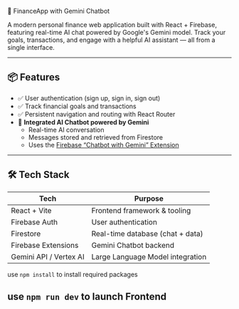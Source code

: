 💸 FinanceApp with Gemini Chatbot

A modern personal finance web application built with React + Firebase, featuring real-time AI chat powered by Google's Gemini model. Track your goals, transactions, and engage with a helpful AI assistant — all from a single interface.

---

## 📦 Features

- ✅ User authentication (sign up, sign in, sign out)
- ✅ Track financial goals and transactions
- ✅ Persistent navigation and routing with React Router
- 💬 **Integrated AI Chatbot powered by Gemini**
  - Real-time AI conversation
  - Messages stored and retrieved from Firestore
  - Uses the [Firebase “Chatbot with Gemini” Extension](https://extensions.dev/blogs/chatbot-with-gemini-firebase-extension)

---

## 🛠️ Tech Stack

| Tech                | Purpose                           |
|---------------------|-----------------------------------|
| React + Vite        | Frontend framework & tooling      |
| Firebase Auth       | User authentication               |
| Firestore           | Real-time database (chat + data)  |
| Firebase Extensions | Gemini Chatbot backend            |
| Gemini API / Vertex AI | Large Language Model integration |


use `npm install` to install required packages

use `npm run dev` to launch Frontend
---
